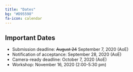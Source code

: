 ```yaml
---
title: "Dates"
bg: "#D95598" 
fa-icon: calendar
---
```


## Important Dates 

- Submission deadline: ~~August 24~~ September 7, 2020 (AoE)
- Notification of acceptance: September 28, 2020 (AoE)
- Camera-ready deadline: October 7, 2020 (AoE)
- Workshop: November 16, 2020 (2:00-5:30 pm)

